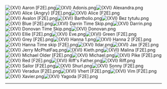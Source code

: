 ![{XVI} Aaron [F2E].png](https://raw.githubusercontent.com/Klokinator/FE-Repo/main/Portrait%20Repository/Spriting%20Community%20OC's%20(Grouped%20by%20Artist)/XVI/%7BXVI%7D%20Aaron%20%5BF2E%5D.png "{XVI} Aaron [F2E].png")![{XVI} Adonis.png](https://raw.githubusercontent.com/Klokinator/FE-Repo/main/Portrait%20Repository/Spriting%20Community%20OC's%20(Grouped%20by%20Artist)/XVI/%7BXVI%7D%20Adonis.png "{XVI} Adonis.png")![{XVI} Alexandra.png](https://raw.githubusercontent.com/Klokinator/FE-Repo/main/Portrait%20Repository/Spriting%20Community%20OC's%20(Grouped%20by%20Artist)/XVI/%7BXVI%7D%20Alexandra.png "{XVI} Alexandra.png")![{XVI} Alice {Angry} [F2E].png](https://raw.githubusercontent.com/Klokinator/FE-Repo/main/Portrait%20Repository/Spriting%20Community%20OC's%20(Grouped%20by%20Artist)/XVI/%7BXVI%7D%20Alice%20(Angry)%20%5BF2E%5D.png "{XVI} Alice {Angry} [F2E].png")![{XVI} Alice [F2E].png](https://raw.githubusercontent.com/Klokinator/FE-Repo/main/Portrait%20Repository/Spriting%20Community%20OC's%20(Grouped%20by%20Artist)/XVI/%7BXVI%7D%20Alice%20%5BF2E%5D.png "{XVI} Alice [F2E].png")![{XVI} Avalon [F2E].png](https://raw.githubusercontent.com/Klokinator/FE-Repo/main/Portrait%20Repository/Spriting%20Community%20OC's%20(Grouped%20by%20Artist)/XVI/%7BXVI%7D%20Avalon%20%5BF2E%5D.png "{XVI} Avalon [F2E].png")![{XVI} Bartholio.png](https://raw.githubusercontent.com/Klokinator/FE-Repo/main/Portrait%20Repository/Spriting%20Community%20OC's%20(Grouped%20by%20Artist)/XVI/%7BXVI%7D%20Bartholio.png "{XVI} Bartholio.png")![{XVI} Bez tytułu.png](https://raw.githubusercontent.com/Klokinator/FE-Repo/main/Portrait%20Repository/Spriting%20Community%20OC's%20(Grouped%20by%20Artist)/XVI/%7BXVI%7D%20Bez%20tytu%C5%82u.png "{XVI} Bez tytułu.png")![{XVI} Blue [F2E].png](https://raw.githubusercontent.com/Klokinator/FE-Repo/main/Portrait%20Repository/Spriting%20Community%20OC's%20(Grouped%20by%20Artist)/XVI/%7BXVI%7D%20Blue%20%5BF2E%5D.png "{XVI} Blue [F2E].png")![{XVI} Darrin Time Skip.png](https://raw.githubusercontent.com/Klokinator/FE-Repo/main/Portrait%20Repository/Spriting%20Community%20OC's%20(Grouped%20by%20Artist)/XVI/%7BXVI%7D%20Darrin%20Time%20Skip.png "{XVI} Darrin Time Skip.png")![{XVI} Darrin.png](https://raw.githubusercontent.com/Klokinator/FE-Repo/main/Portrait%20Repository/Spriting%20Community%20OC's%20(Grouped%20by%20Artist)/XVI/%7BXVI%7D%20Darrin.png "{XVI} Darrin.png")![{XVI} Donovan Time Skip.png](https://raw.githubusercontent.com/Klokinator/FE-Repo/main/Portrait%20Repository/Spriting%20Community%20OC's%20(Grouped%20by%20Artist)/XVI/%7BXVI%7D%20Donovan%20Time%20Skip.png "{XVI} Donovan Time Skip.png")![{XVI} Donovan.png](https://raw.githubusercontent.com/Klokinator/FE-Repo/main/Portrait%20Repository/Spriting%20Community%20OC's%20(Grouped%20by%20Artist)/XVI/%7BXVI%7D%20Donovan.png "{XVI} Donovan.png")![{XVI} Ellie [F2E].png](https://raw.githubusercontent.com/Klokinator/FE-Repo/main/Portrait%20Repository/Spriting%20Community%20OC's%20(Grouped%20by%20Artist)/XVI/%7BXVI%7D%20Ellie%20%5BF2E%5D.png "{XVI} Ellie [F2E].png")![{XVI} Eve.png](https://raw.githubusercontent.com/Klokinator/FE-Repo/main/Portrait%20Repository/Spriting%20Community%20OC's%20(Grouped%20by%20Artist)/XVI/%7BXVI%7D%20Eve.png "{XVI} Eve.png")![{XVI} Green [F2E].png](https://raw.githubusercontent.com/Klokinator/FE-Repo/main/Portrait%20Repository/Spriting%20Community%20OC's%20(Grouped%20by%20Artist)/XVI/%7BXVI%7D%20Green%20%5BF2E%5D.png "{XVI} Green [F2E].png")![{XVI} Grey [F2E].png](https://raw.githubusercontent.com/Klokinator/FE-Repo/main/Portrait%20Repository/Spriting%20Community%20OC's%20(Grouped%20by%20Artist)/XVI/%7BXVI%7D%20Grey%20%5BF2E%5D.png "{XVI} Grey [F2E].png")![{XVI} Hanna 1.png](https://raw.githubusercontent.com/Klokinator/FE-Repo/main/Portrait%20Repository/Spriting%20Community%20OC's%20(Grouped%20by%20Artist)/XVI/%7BXVI%7D%20Hanna%201.png "{XVI} Hanna 1.png")![{XVI} Hanna 2 [F2E].png](https://raw.githubusercontent.com/Klokinator/FE-Repo/main/Portrait%20Repository/Spriting%20Community%20OC's%20(Grouped%20by%20Artist)/XVI/%7BXVI%7D%20Hanna%202%20%5BF2E%5D.png "{XVI} Hanna 2 [F2E].png")![{XVI} Hanna Time skip [F2E].png](https://raw.githubusercontent.com/Klokinator/FE-Repo/main/Portrait%20Repository/Spriting%20Community%20OC's%20(Grouped%20by%20Artist)/XVI/%7BXVI%7D%20Hanna%20Time%20skip%20%5BF2E%5D.png "{XVI} Hanna Time skip [F2E].png")![{XVI} Ildar.png](https://raw.githubusercontent.com/Klokinator/FE-Repo/main/Portrait%20Repository/Spriting%20Community%20OC's%20(Grouped%20by%20Artist)/XVI/%7BXVI%7D%20Ildar.png "{XVI} Ildar.png")![{XVI} Jax [F2E].png](https://raw.githubusercontent.com/Klokinator/FE-Repo/main/Portrait%20Repository/Spriting%20Community%20OC's%20(Grouped%20by%20Artist)/XVI/%7BXVI%7D%20Jax%20%5BF2E%5D.png "{XVI} Jax [F2E].png")![{XVI} Jerry McPhatFaq.png](https://raw.githubusercontent.com/Klokinator/FE-Repo/main/Portrait%20Repository/Spriting%20Community%20OC's%20(Grouped%20by%20Artist)/XVI/%7BXVI%7D%20Jerry%20McPhatFaq.png "{XVI} Jerry McPhatFaq.png")![{XVI} Kieth.png](https://raw.githubusercontent.com/Klokinator/FE-Repo/main/Portrait%20Repository/Spriting%20Community%20OC's%20(Grouped%20by%20Artist)/XVI/%7BXVI%7D%20Kieth.png "{XVI} Kieth.png")![{XVI} Malina [F2E].png](https://raw.githubusercontent.com/Klokinator/FE-Repo/main/Portrait%20Repository/Spriting%20Community%20OC's%20(Grouped%20by%20Artist)/XVI/%7BXVI%7D%20Malina%20%5BF2E%5D.png "{XVI} Malina [F2E].png")![{XVI} Michael Older [F2E].png](https://raw.githubusercontent.com/Klokinator/FE-Repo/main/Portrait%20Repository/Spriting%20Community%20OC's%20(Grouped%20by%20Artist)/XVI/%7BXVI%7D%20Michael%20Older%20%5BF2E%5D.png "{XVI} Michael Older [F2E].png")![{XVI} Michael.png](https://raw.githubusercontent.com/Klokinator/FE-Repo/main/Portrait%20Repository/Spriting%20Community%20OC's%20(Grouped%20by%20Artist)/XVI/%7BXVI%7D%20Michael.png "{XVI} Michael.png")![{XVI} Pike [F2E].png](https://raw.githubusercontent.com/Klokinator/FE-Repo/main/Portrait%20Repository/Spriting%20Community%20OC's%20(Grouped%20by%20Artist)/XVI/%7BXVI%7D%20Pike%20%5BF2E%5D.png "{XVI} Pike [F2E].png")![{XVI} Red [F2E].png](https://raw.githubusercontent.com/Klokinator/FE-Repo/main/Portrait%20Repository/Spriting%20Community%20OC's%20(Grouped%20by%20Artist)/XVI/%7BXVI%7D%20Red%20%5BF2E%5D.png "{XVI} Red [F2E].png")![{XVI} Riff's Father.png](https://raw.githubusercontent.com/Klokinator/FE-Repo/main/Portrait%20Repository/Spriting%20Community%20OC's%20(Grouped%20by%20Artist)/XVI/%7BXVI%7D%20Riff's%20Father.png "{XVI} Riff's Father.png")![{XVI} Riff.png](https://raw.githubusercontent.com/Klokinator/FE-Repo/main/Portrait%20Repository/Spriting%20Community%20OC's%20(Grouped%20by%20Artist)/XVI/%7BXVI%7D%20Riff.png "{XVI} Riff.png")![{XVI} Sailor [F2E].png](https://raw.githubusercontent.com/Klokinator/FE-Repo/main/Portrait%20Repository/Spriting%20Community%20OC's%20(Grouped%20by%20Artist)/XVI/%7BXVI%7D%20Sailor%20%5BF2E%5D.png "{XVI} Sailor [F2E].png")![{XVI} Shurl.png](https://raw.githubusercontent.com/Klokinator/FE-Repo/main/Portrait%20Repository/Spriting%20Community%20OC's%20(Grouped%20by%20Artist)/XVI/%7BXVI%7D%20Shurl.png "{XVI} Shurl.png")![{XVI} Sonny [F2E].png](https://raw.githubusercontent.com/Klokinator/FE-Repo/main/Portrait%20Repository/Spriting%20Community%20OC's%20(Grouped%20by%20Artist)/XVI/%7BXVI%7D%20Sonny%20%5BF2E%5D.png "{XVI} Sonny [F2E].png")![{XVI} Veradux [F2E].png](https://raw.githubusercontent.com/Klokinator/FE-Repo/main/Portrait%20Repository/Spriting%20Community%20OC's%20(Grouped%20by%20Artist)/XVI/%7BXVI%7D%20Veradux%20%5BF2E%5D.png "{XVI} Veradux [F2E].png")![{XVI} Vhert [F2E].png](https://raw.githubusercontent.com/Klokinator/FE-Repo/main/Portrait%20Repository/Spriting%20Community%20OC's%20(Grouped%20by%20Artist)/XVI/%7BXVI%7D%20Vhert%20%5BF2E%5D.png "{XVI} Vhert [F2E].png")![{XVI} Vim [F2E].png](https://raw.githubusercontent.com/Klokinator/FE-Repo/main/Portrait%20Repository/Spriting%20Community%20OC's%20(Grouped%20by%20Artist)/XVI/%7BXVI%7D%20Vim%20%5BF2E%5D.png "{XVI} Vim [F2E].png")![{XVI} Xavier.png](https://raw.githubusercontent.com/Klokinator/FE-Repo/main/Portrait%20Repository/Spriting%20Community%20OC's%20(Grouped%20by%20Artist)/XVI/%7BXVI%7D%20Xavier.png "{XVI} Xavier.png")![{XVI} Yagoda [F2E].png](https://raw.githubusercontent.com/Klokinator/FE-Repo/main/Portrait%20Repository/Spriting%20Community%20OC's%20(Grouped%20by%20Artist)/XVI/%7BXVI%7D%20Yagoda%20%5BF2E%5D.png "{XVI} Yagoda [F2E].png")



----

